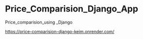 # Price_Comparision_Django_App
Price_comparision_using _Django


https://price-comparision-django-keim.onrender.com/

